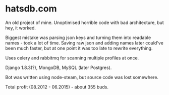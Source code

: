 # hatsdb.com
An old project of mine. 
Unoptimised horrible code with bad architecture, but hey, it worked.

Biggest mistake was parsing json keys and turning them into readable names - took a lot of time.
Saving raw json and adding names later could've been much faster, but at one point it was too late to rewrite everything.


Uses celery and rabbitmq for scanning multiple profiles at once.

Django 1.8.3(?), MongoDB, MySQL (later Postgres).

Bot was written using node-steam, but source code was lost somewhere.


Total profit (08.2012 - 06.2015) - about 355 buds.
